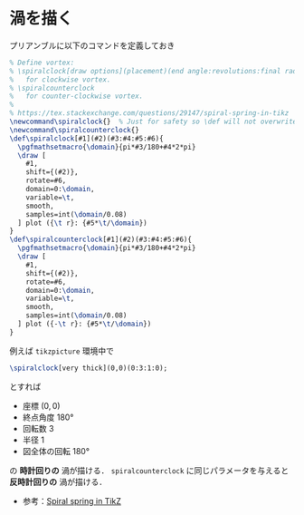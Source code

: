 # 渦を描く

プリアンブルに以下のコマンドを定義しておき

```latex
% Define vortex:
% \spiralclock[draw options](placement)(end angle:revolutions:final radius:rotation angle)
%   for clockwise vortex.
% \spiralcounterclock
%   for counter-clockwise vortex.
%
% https://tex.stackexchange.com/questions/29147/spiral-spring-in-tikz
\newcommand\spiralclock{}  % Just for safety so \def will not overwrite something
\newcommand\spiralcounterclock{}
\def\spiralclock[#1](#2)(#3:#4:#5:#6){
  \pgfmathsetmacro{\domain}{pi*#3/180+#4*2*pi}
  \draw [
    #1,
    shift={(#2)},
    rotate=#6,
    domain=0:\domain,
    variable=\t,
    smooth,
    samples=int(\domain/0.08)
  ] plot ({\t r}: {#5*\t/\domain})
}
\def\spiralcounterclock[#1](#2)(#3:#4:#5:#6){
  \pgfmathsetmacro{\domain}{pi*#3/180+#4*2*pi}
  \draw [
    #1,
    shift={(#2)},
    rotate=#6,
    domain=0:\domain,
    variable=\t,
    smooth,
    samples=int(\domain/0.08)
  ] plot ({-\t r}: {#5*\t/\domain})
}
```

例えば `tikzpicture` 環境中で

```latex
\spiralclock[very thick](0,0)(0:3:1:0);
```

とすれば

- 座標 $(0,0)$
- 終点角度 $180$°
- 回転数 $3$
- 半径 $1$
- 図全体の回転 $180$°

の **時計回りの** 渦が描ける．
`spiralcounterclock` に同じパラメータを与えると **反時計回りの** 渦が描ける．

- 参考：[Spiral spring in TikZ](https://tex.stackexchange.com/questions/29147/spiral-spring-in-tikz)
